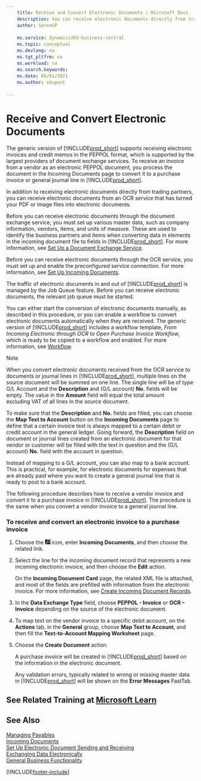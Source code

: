 ```yaml
---
    title: Receive and Convert Electronic Documents | Microsoft Docs
    description: You can receive electronic documents directly from trading partners or from an OCR service.
    author: SorenGP

    ms.service: dynamics365-business-central
    ms.topic: conceptual
    ms.devlang: na
    ms.tgt_pltfrm: na
    ms.workload: na
    ms.search.keywords:
    ms.date: 04/01/2021
    ms.author: edupont

---
```

# Receive and Convert Electronic Documents
The generic version of [!INCLUDE[prod_short](includes/prod_short.md)] supports receiving electronic invoices and credit memos in the PEPPOL format, which is supported by the largest providers of document exchange services. To receive an invoice from a vendor as an electronic PEPPOL document, you process the document in the Incoming Documents page to convert it to a purchase invoice or general journal line in [!INCLUDE[prod_short](includes/prod_short.md)].

 In addition to receiving electronic documents directly from trading partners, you can receive electronic documents from an OCR service that has turned your PDF or image files into electronic documents.  

 Before you can receive electronic documents through the document exchange service, you must set up various master data, such as company information, vendors, items, and units of measure. These are used to identify the business partners and items when converting data in elements in the incoming document file to fields in [!INCLUDE[prod_short](includes/prod_short.md)]. For more information, see [Set Up a Document Exchange Service](across-how-to-set-up-a-document-exchange-service.md).  

 Before you can receive electronic documents through the OCR service, you must set up and enable the preconfigured service connection. For more information, see [Set Up Incoming Documents](across-how-setup-income-documents.md).  

 The traffic of electronic documents in and out of [!INCLUDE[prod_short](includes/prod_short.md)] is managed by the Job Queue feature. Before you can receive electronic documents, the relevant job queue must be started.  

 You can either start the conversion of electronic documents manually, as described in this procedure, or you can enable a workflow to convert electronic documents automatically when they are received. The generic version of [!INCLUDE[prod_short](includes/prod_short.md)] includes a workflow template, *From Incoming Electronic through OCR to Open Purchase Invoice Workflow*, which is ready to be copied to a workflow and enabled. For more information, see [Workflow](across-workflow.md).  

> [!NOTE]  
>  When you convert electronic documents received from the OCR service to documents or journal lines in [!INCLUDE[prod_short](includes/prod_short.md)], multiple lines on the source document will be summed on one line. The single line will be of type G/L Account and the **Description** and (G/L account) **No.** fields will be empty. The value in the **Amount** field will equal the total amount excluding VAT of all lines in the source document.  
>   
>  To make sure that the **Description** and **No.** fields are filled, you can choose the **Map Text to Account** button on the **Incoming Documents** page to define that a certain invoice text is always mapped to a certain debit or credit account in the general ledger. Going forward, the **Description** field on document or journal lines created from an electronic document for that vendor or customer will be filled with the text in question and the (G/L account) **No.** field with the account in question.  
>   
>  Instead of mapping to a G/L account, you can also map to a bank account. This is practical, for example, for electronic documents for expenses that are already paid where you want to create a general journal line that is ready to post to a bank account.  

 The following procedure describes how to receive a vendor invoice and convert it to a purchase invoice in [!INCLUDE[prod_short](includes/prod_short.md)]. The procedure is the same when you convert a vendor invoice to a general journal line.  

### To receive and convert an electronic invoice to a purchase invoice  

1.  Choose the ![Lightbulb that opens the Tell Me feature](media/ui-search/search_small.png "Tell me what you want to do") icon, enter **Incoming Documents**, and then choose the related link.  

2.  Select the line for the incoming document record that represents a new incoming electronic invoice, and then choose the **Edit** action.  

     On the **Incoming Document Card** page, the related XML file is attached, and most of the fields are prefilled with information from the electronic invoice. For more information, see [Create Incoming Document Records](across-how-create-income-document-records.md).  

3.  In the **Data Exchange Type** field, choose **PEPPOL - Invoice** or **OCR – Invoice** depending on the source of the electronic document.  

4.  To map text on the vendor invoice to a specific debit account, on the **Actions** tab, in the **General** group, choose **Map Text to Account**, and then fill the **Text-to-Account Mapping Worksheet** page.  

5.  Choose the **Create Document** action.  

     A purchase invoice will be created in [!INCLUDE[prod_short](includes/prod_short.md)] based on the information in the electronic document.  

     Any validation errors, typically related to wrong or missing master data in [!INCLUDE[prod_short](includes/prod_short.md)] will be shown on the **Error Messages** FastTab.  

## See Related Training at [Microsoft Learn](/learn/modules/electronic-documents-dynamics-365-business-central/index)

## See Also  
[Managing Payables](payables-manage-payables.md)  
[Incoming Documents](across-income-documents.md)  
[Set Up Electronic Document Sending and Receiving](across-how-to-set-up-electronic-document-sending-and-receiving.md)  
[Exchanging Data Electronically](across-data-exchange.md)   
[General Business Functionality](ui-across-business-areas.md)  


[!INCLUDE[footer-include](includes/footer-banner.md)]